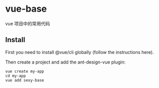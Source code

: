 # vue-base

vue 项目中的常用代码

## Install

First you need to install @vue/cli globally (follow the instructions here).

Then create a project and add the ant-design-vue plugin:

```
vue create my-app  
cd my-app  
vue add sexy-base  
```